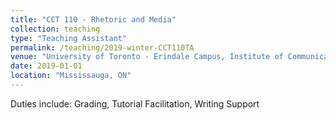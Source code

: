 ```yaml
---
title: "CCT 110 - Rhetoric and Media"
collection: teaching
type: "Teaching Assistant"
permalink: /teaching/2019-winter-CCT110TA
venue: "University of Toronto - Erindale Campus, Institute of Communication, Culture, Information & Technology"
date: 2019-01-01
location: "Mississauga, ON"
---
```

Duties include: Grading, Tutorial Facilitation, Writing Support
